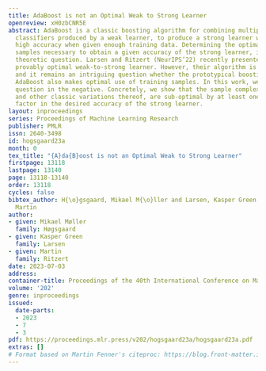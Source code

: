 ```yaml
---
title: AdaBoost is not an Optimal Weak to Strong Learner
openreview: xH0zbCNR5E
abstract: AdaBoost is a classic boosting algorithm for combining multiple inaccurate
  classifiers produced by a weak learner, to produce a strong learner with arbitrarily
  high accuracy when given enough training data. Determining the optimal number of
  samples necessary to obtain a given accuracy of the strong learner, is a basic learning
  theoretic question. Larsen and Ritzert (NeurIPS’22) recently presented the first
  provably optimal weak-to-strong learner. However, their algorithm is somewhat complicated
  and it remains an intriguing question whether the prototypical boosting algorithm
  AdaBoost also makes optimal use of training samples. In this work, we answer this
  question in the negative. Concretely, we show that the sample complexity of AdaBoost,
  and other classic variations thereof, are sub-optimal by at least one logarithmic
  factor in the desired accuracy of the strong learner.
layout: inproceedings
series: Proceedings of Machine Learning Research
publisher: PMLR
issn: 2640-3498
id: hogsgaard23a
month: 0
tex_title: "{A}da{B}oost is not an Optimal Weak to Strong Learner"
firstpage: 13118
lastpage: 13140
page: 13118-13140
order: 13118
cycles: false
bibtex_author: H{\o}gsgaard, Mikael M{\o}ller and Larsen, Kasper Green and Ritzert,
  Martin
author:
- given: Mikael Møller
  family: Høgsgaard
- given: Kasper Green
  family: Larsen
- given: Martin
  family: Ritzert
date: 2023-07-03
address: 
container-title: Proceedings of the 40th International Conference on Machine Learning
volume: '202'
genre: inproceedings
issued:
  date-parts:
  - 2023
  - 7
  - 3
pdf: https://proceedings.mlr.press/v202/hogsgaard23a/hogsgaard23a.pdf
extras: []
# Format based on Martin Fenner's citeproc: https://blog.front-matter.io/posts/citeproc-yaml-for-bibliographies/
---
```

